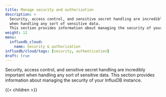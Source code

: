 ```yaml
---
title: Manage security and authorization
description: >
  Security, access control, and sensitive secret handling are incredibly important
  when handling any sort of sensitive data.
  This section provides information about managing the security of your InfluxDB instance.
weight: 12
menu:
  influxdb_cloud:
    name: Security & authorization
influxdb/cloud/tags: [security, authentication]
draft: true
---
```


Security, access control, and sensitive secret handling are incredibly important
when handling any sort of sensitive data.
This section provides information about managing the security of your InfluxDB instance.

{{< children >}}

